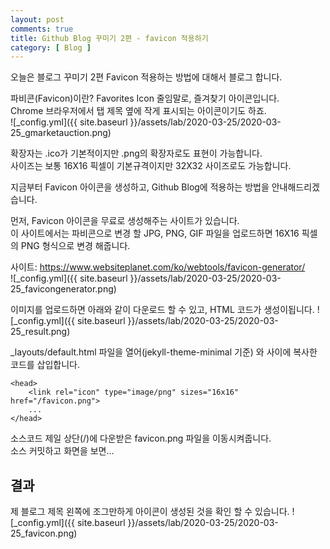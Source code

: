 ```yaml
---
layout: post
comments: true
title: Github Blog 꾸미기 2편 - favicon 적용하기
category: [ Blog ]
---
```

오늘은 블로그 꾸미기 2편 Favicon 적용하는 방법에 대해서 블로그 합니다.    

파비콘(Favicon)이란? Favorites Icon 줄임말로, 즐겨찾기 아이콘입니다.   
Chrome 브라우저에서 탭 제목 옆에 작게 표시되는 아이콘이기도 하죠.    
![_config.yml]({{ site.baseurl }}/assets/lab/2020-03-25/2020-03-25_gmarketauction.png)

확장자는 .ico가 기본적이지만 .png의 확장자로도 표현이 가능합니다.    
사이즈는 보통 16X16 픽셀이 기본규격이지만 32X32 사이즈로도 가능합니다.    

지금부터 Favicon 아이콘을 생성하고, Github Blog에 적용하는 방법을 안내해드리겠습니다.  

먼저, Favicon 아이콘을 무료로 생성해주는 사이트가 있습니다.   
이 사이트에서는 파비콘으로 변경 할 JPG, PNG, GIF 파일을 업로드하면 16X16 픽셀의 PNG 형식으로 변경 해줍니다.    
    
사이트: https://www.websiteplanet.com/ko/webtools/favicon-generator/       
![_config.yml]({{ site.baseurl }}/assets/lab/2020-03-25/2020-03-25_favicongenerator.png)
    
이미지를 업로드하면 아래와 같이 다운로드 할 수 있고, HTML 코드가 생성이됩니다. 
![_config.yml]({{ site.baseurl }}/assets/lab/2020-03-25/2020-03-25_result.png)

_layouts/default.html 파일을 열어(jekyll-theme-minimal 기준) <head>와 </head> 사이에 복사한 코드를 삽입합니다.    

~~~
<head>
    <link rel="icon" type="image/png" sizes="16x16" href="/favicon.png">
    ...
</head>
~~~
소스코드 제일 상단(/)에 다운받은 favicon.png 파일을 이동시켜줍니다.    
소스 커밋하고 화면을 보면...   

## 결과
제 블로그 제목 왼쪽에 조그만하게 아이콘이 생성된 것을 확인 할 수 있습니다.
![_config.yml]({{ site.baseurl }}/assets/lab/2020-03-25/2020-03-25_favicon.png)